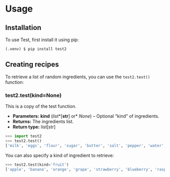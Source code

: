# Usage

## Installation

To use Test, first install it using pip:

```console
(.venv) $ pip install test2
```

## Creating recipes

To retrieve a list of random ingredients,
you can use the `test2.test()` function:

### test2.test(kind=None)

This is a copy of the test function.

* **Parameters:**
  **kind** (*list**[**str**] or* *None*) – Optional “kind” of ingredients.
* **Returns:**
  The ingredients list.
* **Return type:**
  list[str]

```python
>>> import test2
>>> test2.test()
['milk', 'eggs', 'flour', 'sugar', 'butter', 'salt', 'pepper', 'water', 'oil', 'vinegar']
```

You can also specify a kind of ingredient to retrieve:

```python
>>> test2.test(kind='fruit')
['apple', 'banana', 'orange', 'grape', 'strawberry', 'blueberry', 'raspberry', 'blackberry', 'lemon', 'lime']
```
